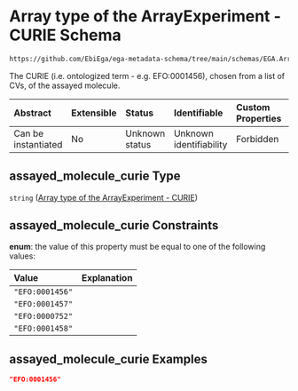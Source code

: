 # Array type of the ArrayExperiment - CURIE Schema

```txt
https://github.com/EbiEga/ega-metadata-schema/tree/main/schemas/EGA.ArrayExperiment.json#/properties/assayed_molecule/properties/assayed_molecule_curie
```

The CURIE (i.e. ontologized term - e.g. EFO:0001456), chosen from a list of CVs, of the assayed molecule.

| Abstract            | Extensible | Status         | Identifiable            | Custom Properties | Additional Properties | Access Restrictions | Defined In                                                                          |
| :------------------ | :--------- | :------------- | :---------------------- | :---------------- | :-------------------- | :------------------ | :---------------------------------------------------------------------------------- |
| Can be instantiated | No         | Unknown status | Unknown identifiability | Forbidden         | Allowed               | none                | [EGA.ArrayExperiment.json*](../out/EGA.ArrayExperiment.json "open original schema") |

## assayed_molecule_curie Type

`string` ([Array type of the ArrayExperiment - CURIE](ega-1-properties-assayed-molecule-in-the-arrayexperiment-efo0002772-properties-array-type-of-the-arrayexperiment---curie.md))

## assayed_molecule_curie Constraints

**enum**: the value of this property must be equal to one of the following values:

| Value           | Explanation |
| :-------------- | :---------- |
| `"EFO:0001456"` |             |
| `"EFO:0001457"` |             |
| `"EFO:0000752"` |             |
| `"EFO:0001458"` |             |

## assayed_molecule_curie Examples

```json
"EFO:0001456"
```
